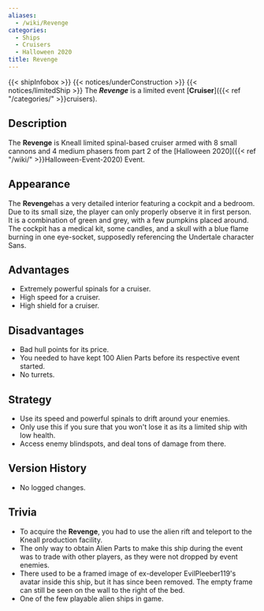 ```yaml
---
aliases:
  - /wiki/Revenge
categories:
  - Ships
  - Cruisers
  - Halloween 2020
title: Revenge
---
```


{{< shipInfobox >}} {{< notices/underConstruction >}} {{< notices/limitedShip >}} The **_Revenge_** is a limited event [**Cruiser**]({{< ref "/categories/" >}}cruisers).

## Description

The **Revenge** is Kneall limited spinal-based cruiser armed with 8 small cannons and 4 medium phasers from part 2 of the [Halloween 2020]({{< ref "/wiki/" >}}Halloween-Event-2020) Event.

## Appearance

The **Revenge**has a very detailed interior featuring a cockpit and a bedroom. Due to its small size, the player can only properly observe it in first person. It is a combination of green and grey, with a few pumpkins placed around. The cockpit has a medical kit, some candles, and a skull with a blue flame burning in one eye-socket, supposedly referencing the Undertale character Sans.

## Advantages

- Extremely powerful spinals for a cruiser.
- High speed for a cruiser.
- High shield for a cruiser.

## Disadvantages

- Bad hull points for its price.
- You needed to have kept 100 Alien Parts before its respective event started.
- No turrets.

## Strategy

- Use its speed and powerful spinals to drift around your enemies.
- Only use this if you sure that you won't lose it as its a limited ship with low health.
- Access enemy blindspots, and deal tons of damage from there.

## Version History

- No logged changes.

## Trivia

- To acquire the **Revenge**, you had to use the alien rift and teleport to the Kneall production facility.
- The only way to obtain Alien Parts to make this ship during the event was to trade with other players, as they were not dropped by event enemies.
- There used to be a framed image of ex-developer EvilPleeber119's avatar inside this ship, but it has since been removed. The empty frame can still be seen on the wall to the right of the bed.
- One of the few playable alien ships in game.
